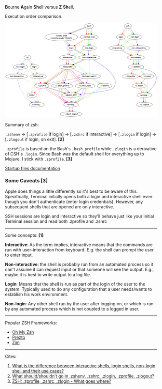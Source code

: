 **B**ourne **A**gain **Sh**ell versus **Z** **Sh**ell.

Execution order comparison.

![bash vs zsh execution order comparison](https://github.com/santiagotoscanini/dotfiles/blob/main/zsh/images/shell%20execution%20order%20comparision.png)

Summary of zsh:

`.zshenv` → [`.zprofile` if login] → [`.zshrc` if interactive] → [`.zlogin` if login] → [`.zlogout` if login, on exit]. **\[2\]**

`.zprofile` is based on the Bash's `.bash_profile` while `.zlogin` is a derivative of CSH's `.login`. Since Bash was the default shell for everything up to Mojave, I stick with `.zprofile`. **\[3\]**

[Startup files documentation](https://zsh.sourceforge.io/Intro/intro_3.html)

### Some Caveats \[3\]
Apple does things a little differently so it's best to be aware of this. Specifically, Terminal initially opens both a login and interactive shell even though you don't authenticate (enter login credentials). However, any subsequent shells that are opened are only interactive.

SSH sessions are login and interactive so they'll behave just like your initial Terminal session and read both .zprofile and .zshrc

---

Some concepts: **\[1\]**

**Interactive**: As the term implies, interactive means that the commands are run with user-interaction from keyboard. E.g. the shell can prompt the user to enter input.

**Non-interactive**: the shell is probably run from an automated process so it can't assume it can request input or that someone will see the output. E.g., maybe it is best to write output to a log file.


**Login**: Means that the shell is run as part of the login of the user to the system. Typically used to do any configuration that a user needs/wants to establish his work environment.

**Non-login**: Any other shell run by the user after logging on, or which is run by any automated process which is not coupled to a logged in user.

---

Popular ZSH Frameworks:

- [Oh My Zsh](https://github.com/ohmyzsh/ohmyzsh)
- [Prezto](https://github.com/sorin-ionescu/prezto)
- [Zim](https://github.com/zimfw/zimfw)

---

Cites:

1. [What is the difference between interactive shells, login shells, non-login shell and their use cases?](https://unix.stackexchange.com/a/50667)
2. [What should/shouldn't go in .zshenv, .zshrc, .zlogin, .zprofile, .zlogout?](https://unix.stackexchange.com/questions/71253/what-should-shouldnt-go-in-zshenv-zshrc-zlogin-zprofile-zlogout#comment494583_71258)
3. [ZSH: .zprofile, .zshrc, .zlogin - What goes where?](https://apple.stackexchange.com/a/388623)
